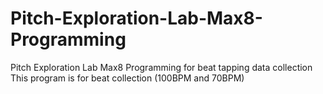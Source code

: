# Pitch-Exploration-Lab-Max8-Programming
Pitch Exploration Lab Max8 Programming for beat tapping data collection
This program is for beat collection (100BPM and 70BPM)

